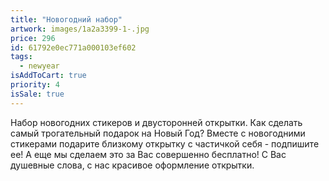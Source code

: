 ```yaml
---
title: "Новогодний набор"
artwork: images/1a2a3399-1-.jpg
price: 296
id: 61792e0ec771a000103ef602
tags:
  - newyear
isAddToCart: true
priority: 4
isSale: true
---
```


Набор новогодних стикеров и двусторонней открытки. Как сделать самый трогательный подарок на Новый Год? Вместе с новогодними стикерами подарите близкому открытку с частичкой себя - подпишите ее! А еще мы сделаем это за Вас совершенно бесплатно! С Вас душевные слова, с нас красивое оформление открытки.

